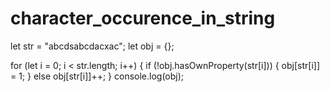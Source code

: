 # character_occurence_in_string

let str = "abcdsabcdacxac";
let obj = {};

for (let i = 0; i < str.length; i++) {
  if (!obj.hasOwnProperty(str[i])) {
    obj[str[i]] = 1;
  } else obj[str[i]]++;
}
console.log(obj);
